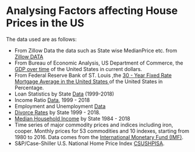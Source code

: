 # Analysing Factors affecting House Prices in the US

The data used are as follows:
* From Zillow Data the data such as State wise MedianPrice etc. from [Zillow DATA](https://www.zillow.com/research/data/) 
* From Bureau of Economic Analysis, US Department of Commerce, the [GDP over time](http://www.bea.gov/national/index.htm#gdp) of the United States in current dollars.
* From Federal Reserve Bank of ST. Louis ,the [30 - Year Fixed Rate Mortgage Average in the United States ](https://fred.stlouisfed.org/series/MORTGAGE30US) of the United States in Percentage. 
* Loan Statistics by State [Data](https://www.newyorkfed.org/microeconomics/databank.html) (1999-2018)
* Income Ratio [Data](https://www.federalreserve.gov/releases/z1/dataviz/household_debt/state/map/#year:2018), 1999 - 2018
* Employment and Unemployment [Data](https://data.bls.gov/timeseries/LNS14000000)
* [Divorce Rates](https://www.cdc.gov/nchs/nvss/marriage-divorce) by State 1999 - 2018.
* [Median Household Income](https://www.census.gov/data/tables/time-series/demo/income-poverty/historical-income-households.html) by State 1984 - 2018
* Time series of major commodity prices and indices including iron, cooper. Monthly prices for 53 commodities and 10 indexes, starting from 1980 to 2016. Data comes from the [International Monetary Fund (IMF)](www.imf.org).
* S&P/Case-Shiller U.S. National Home Price Index [CSUSHPISA](https://fred.stlouisfed.org/series/CSUSHPISA).